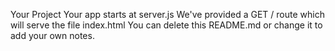 Your Project
Your app starts at server.js
We've provided a GET / route which will serve the file index.html
You can delete this README.md or change it to add your own notes.